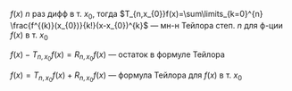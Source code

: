 $f(x)\ n$ раз дифф в т. $x_{0}$, тогда $T_{n,x_{0}}f(x)=\sum\limits_{k=0}^{n} \frac{f^{(k)}(x_{0})}{k!}(x-x_{0})^{k}$ — мн-н Тейлора степ. $n$ для ф-ции $f(x)$ в т. $x_{0}$

$f(x)-T_{n,x_{0}}f(x)=R_{n,x_{0}}f(x)$ — остаток в формуле Тейлора

$f(x)=T_{n,x_{0}}f(x)+R_{n,x_{0}}f(x)$ — формула Тейлора для $f(x)$  в т. $x_{0}$
